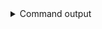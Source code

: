 
<details>
<summary>Command output</summary>

```sh

echo '{"message: "Bonjour depuis Paris"}' | \
    kafka-console-producer \
        --bootstrap-server localhost:6969 \
        --producer.config paris-sa.properties \
        --topic parisTopic

```

</details>
      
